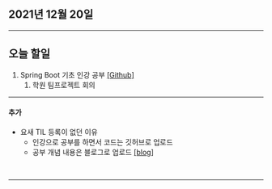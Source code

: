 
2021년 12월 20일
---

---

오늘 할일
----

1. Spring Boot 기초 인강 공부 [[Github]](https://github.com/narupee/inflearn-SpringBoot)
   1. 학원 팀프로젝트 회의
   
---

#### 추가

+ 요새 TIL 등록이 없던 이유
  + 인강으로 공부를 하면서 코드는 깃허브로 업로드
  + 공부 개념 내용은 블로그로 업로드 [[blog]](https://blog.naver.com/gggyn12)
<br>

---